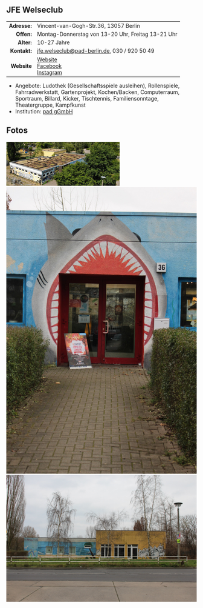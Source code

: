 ## JFE Welseclub
|||
-:|-
**Adresse:**  | Vincent-van-Gogh-Str.36,  13057 Berlin
**Offen:** | Montag-Donnerstag von 13-20 Uhr, Freitag 13-21 Uhr
**Alter:**   |     10-27 Jahre
**Kontakt:** |     jfe.welseclub@pad-berlin.de, 030 / 920 50 49
**Website** | [Website](https://www.pad-berlin.de/jugendarbeit-praevention-und-qualifikation/jfe-welseclub) <br> [Facebook](https://www.facebook.com/Welseclub/) <br> [Instagram](https://www.instagram.com/jfe.welseclub/)
- Angebote:     Ludothek (Gesellschaftsspiele ausleihen), Rollenspiele, Fahrradwerkstatt, Gartenprojekt, Kochen/Backen, Computerraum,  Sportraum, Billard, Kicker, Tischtennis, Familiensonntage, Theatergruppe, Kampfkunst
- Institution:  [pad gGmbH](https://www.pad-berlin.de/)

## Fotos

<img src="../images/welseclub.jpg" />
<img src="../images/wc36-eingang.JPG" width="600px" />
<img src="../images/wc36-seite.jpg" width="600px" />
